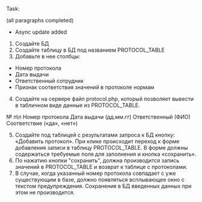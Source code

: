 Task:

(all paragraphs completed)

+ Async update added

1. Создайте БД
2. Создайте таблицу в БД под названием PROTOCOL_TABLE
3. Добавьте в нее столбцы:
- Номер протокола
- Дата выдачи
- Ответственный сотрудник
- Признак соответствия значений в протоколе нормам
4. Создайте на сервере файл protocol.php, который позволяет вывести в табличном виде данные из PROTOCOL_TABLE.

№ п\п
Номер протокола
Дата выдачи (дд.мм.гг)
Ответственный (ФИО)
Соответствие («да», «нет»)

5. Создайте под таблицей с результатами запроса к БД кнопку: «Добавить протокол». При клике происходит переход к форме добавления записи в таблицу PROTOCOL_TABLE. В форме должны содержаться требуемые поля для заполнения и кнопка «сохранить».
6. По нажатию кнопки "сохранить", должна производится запись значений в PROTOCOL_TABLE и возврат к таблице с протоколами. 
7. В случае, когда указанный номер протокола совпадает с уже существующим в базе, должно появляться всплывающее окно с текстом предупреждения. Сохранения в БД введенных данных при этом не производится.